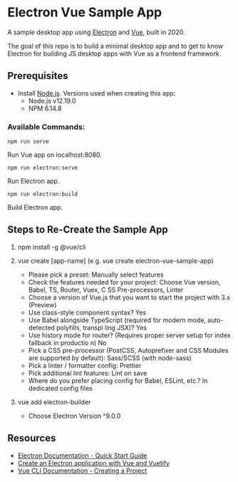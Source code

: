 # Electron Vue Sample App
A sample desktop app using [Electron](https://www.electronjs.org/) and  [Vue](https://vuejs.org/), built in 2020.

The goal of this repo is to build a minimal desktop app and to get to know Electron for building JS desktop apps with Vue as a frontend framework.

## Prerequisites

- Install [Node.js](https://nodejs.org/en/download/). Versions used when creating this app:
  - Node.js v12.19.0
  - NPM 6.14.8

### Available Commands:

`npm run serve`

Run Vue app on localhost:8080.

`npm run electron:serve`

Run Electron app.

`npm run electron:build`

Build Electron app.

## Steps to Re-Create the Sample App
1. npm install -g @vue/cli

2. vue create [app-name] (e.g. vue create electron-vue-sample-app)
    - Please pick a preset: Manually select features
    - Check the features needed for your project: Choose Vue version, Babel, TS, Router, Vuex, C
    SS Pre-processors, Linter
    - Choose a version of Vue.js that you want to start the project with 3.x (Preview)
    - Use class-style component syntax? Yes
    - Use Babel alongside TypeScript (required for modern mode, auto-detected polyfills, transpi
    ling JSX)? Yes
    - Use history mode for router? (Requires proper server setup for index fallback in productio
    n) No
    - Pick a CSS pre-processor (PostCSS, Autoprefixer and CSS Modules are supported by default):
     Sass/SCSS (with node-sass)
    - Pick a linter / formatter config: Prettier
    - Pick additional lint features: Lint on save
    - Where do you prefer placing config for Babel, ESLint, etc.? In dedicated config files

3. vue add electron-builder
    - Choose Electron Version ^9.0.0

## Resources
- [Electron Documentation - Quick Start Guide](https://www.electronjs.org/docs/tutorial/quick-start)
- [Create an Electron application with Vue and Vuetify](https://itnext.io/electron-application-with-vue-js-and-vuetify-f2a1f9c749b8)
- [Vue CLI Documentation - Creating a Project](https://cli.vuejs.org/guide/creating-a-project.html#vue-create)
